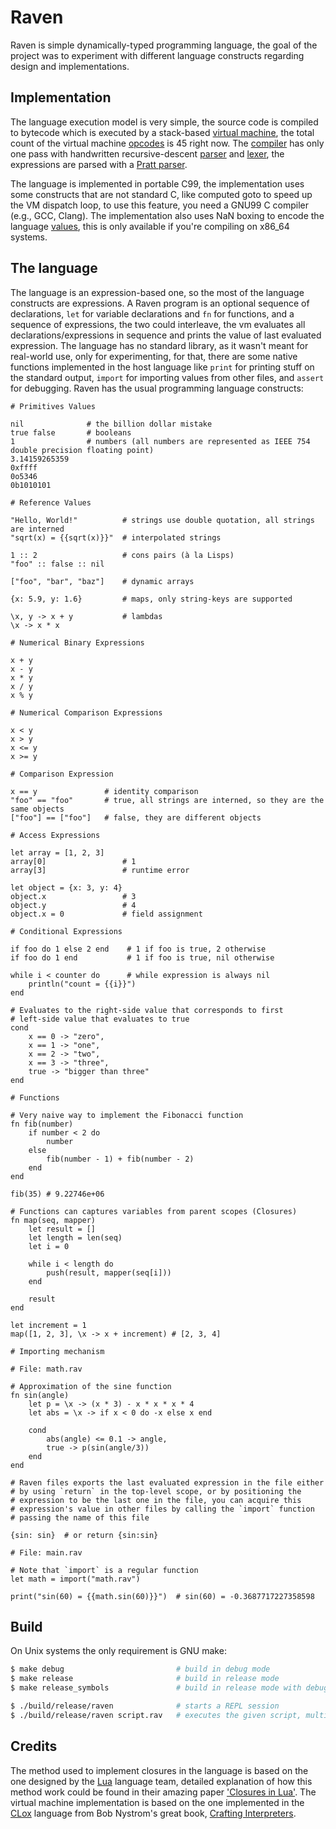 # Raven

Raven is simple dynamically-typed programming language, the goal of the project was to experiment with different language constructs regarding design and implementations.

## Implementation

The language execution model is very simple, the source code is compiled to bytecode which is executed by a stack-based [virtual machine](src/vm.c), the total count of the virtual machine [opcodes](src/opcode.h) is 45 right now. The [compiler](src/compiler.c) has only one pass with handwritten recursive-descent [parser](src/compiler.c) and [lexer](src/lexer.c), the expressions are parsed with a [Pratt parser](https://en.wikipedia.org/wiki/Operator-precedence_parser#Pratt_parsing).

The language is implemented in portable C99, the implementation uses some constructs that are not standard C, like computed goto to speed up the VM dispatch loop, to use this feature, you need a GNU99 C compiler (e.g., GCC, Clang). The implementation also uses NaN boxing to encode the language [values](src/value.h), this is only available if you're compiling on x86_64 systems.

## The language

The language is an expression-based one, so the most of the language constructs are expressions. A Raven program is an optional sequence of declarations, `let` for variable declarations and `fn` for functions, and a sequence of expressions, the two could interleave, the vm evaluates all declarations/expressions in sequence and prints the value of last evaluated expression. The language has no standard library, as it wasn't meant for real-world use, only for experimenting, for that, there are some native functions implemented in the host language like `print` for printing stuff on the standard output, `import` for importing values from other files, and `assert` for debugging. Raven has the usual programming language constructs:

```
# Primitives Values

nil              # the billion dollar mistake
true false       # booleans
1                # numbers (all numbers are represented as IEEE 754 double precision floating point)
3.14159265359
0xffff
0o5346
0b1010101

# Reference Values

"Hello, World!"          # strings use double quotation, all strings are interned
"sqrt(x) = {{sqrt(x)}}"  # interpolated strings

1 :: 2                   # cons pairs (à la Lisps)
"foo" :: false :: nil

["foo", "bar", "baz"]    # dynamic arrays

{x: 5.9, y: 1.6}         # maps, only string-keys are supported

\x, y -> x + y           # lambdas
\x -> x * x

# Numerical Binary Expressions

x + y
x - y
x * y
x / y
x % y

# Numerical Comparison Expressions

x < y
x > y
x <= y
x >= y

# Comparison Expression

x == y               # identity comparison
"foo" == "foo"       # true, all strings are interned, so they are the same objects
["foo"] == ["foo"]   # false, they are different objects

# Access Expressions

let array = [1, 2, 3]
array[0]                 # 1
array[3]                 # runtime error

let object = {x: 3, y: 4}
object.x                 # 3
object.y                 # 4
object.x = 0             # field assignment

# Conditional Expressions

if foo do 1 else 2 end    # 1 if foo is true, 2 otherwise
if foo do 1 end           # 1 if foo is true, nil otherwise

while i < counter do      # while expression is always nil
    println("count = {{i}}")
end

# Evaluates to the right-side value that corresponds to first
# left-side value that evaluates to true
cond
    x == 0 -> "zero",
    x == 1 -> "one",
    x == 2 -> "two",
    x == 3 -> "three",
    true -> "bigger than three"
end

# Functions

# Very naive way to implement the Fibonacci function
fn fib(number)
    if number < 2 do
        number
    else
        fib(number - 1) + fib(number - 2)
    end
end

fib(35) # 9.22746e+06

# Functions can captures variables from parent scopes (Closures)
fn map(seq, mapper)
    let result = []
    let length = len(seq)
    let i = 0

    while i < length do
        push(result, mapper(seq[i]))
    end

    result
end

let increment = 1
map([1, 2, 3], \x -> x + increment) # [2, 3, 4]

# Importing mechanism

# File: math.rav

# Approximation of the sine function
fn sin(angle)
    let p = \x -> (x * 3) - x * x * x * 4
    let abs = \x -> if x < 0 do -x else x end

    cond
        abs(angle) <= 0.1 -> angle,
        true -> p(sin(angle/3))
    end
end

# Raven files exports the last evaluated expression in the file either
# by using `return` in the top-level scope, or by positioning the
# expression to be the last one in the file, you can acquire this
# expression's value in other files by calling the `import` function
# passing the name of this file

{sin: sin}  # or return {sin:sin}

# File: main.rav

# Note that `import` is a regular function
let math = import("math.rav")

print("sin(60) = {{math.sin(60)}}")  # sin(60) = -0.3687717227358598

```

## Build

On Unix systems the only requirement is GNU make:

```bash
$ make debug                         # build in debug mode
$ make release                       # build in release mode
$ make release_symbols               # build in release mode with debug symbols

$ ./build/release/raven              # starts a REPL session
$ ./build/release/raven script.rav   # executes the given script, multiple files are not supported
```

## Credits

The method used to implement closures in the language is based on the one designed by the [Lua](https://www.lua.org/home.html) language team, detailed explanation of how this method work could be found in their amazing paper ['Closures in Lua'](https://www.cs.tufts.edu/~nr/cs257/archive/roberto-ierusalimschy/closures-draft.pdf). The virtual machine implementation is based on the one implemented in the [CLox](https://github.com/munificent/craftinginterpreters/tree/master/c) language from  Bob Nystrom's great book, [Crafting Interpreters](https://craftinginterpreters.com/).